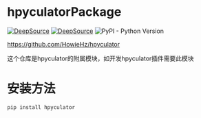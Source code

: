 # hpyculatorPackage

[![DeepSource](https://deepsource.io/gh/HowieHz/hpyculatorPackage.svg/?label=active+issues&show_trend=true&token=53S3gt4_SWrxqWlzkJxMuWez)](https://deepsource.io/gh/HowieHz/hpyculatorPackage/?ref=repository-badge)
[![DeepSource](https://deepsource.io/gh/HowieHz/hpyculatorPackage.svg/?label=resolved+issues&show_trend=true&token=53S3gt4_SWrxqWlzkJxMuWez)](https://deepsource.io/gh/HowieHz/hpyculatorPackage/?ref=repository-badge)
![PyPI - Python Version](https://img.shields.io/pypi/pyversions/hpyculator)

https://github.com/HowieHz/hpyculator

这个仓库是hpyculator的附属模块，如开发hpyculator插件需要此模块

# 安装方法

`pip install hpyculator`
